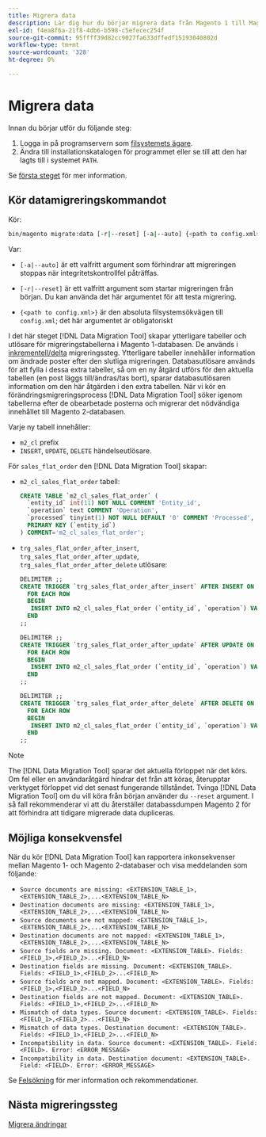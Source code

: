 ```yaml
---
title: Migrera data
description: Lär dig hur du börjar migrera data från Magento 1 till Magento 2 med [!DNL Data Migration Tool].
exl-id: f4ea8f6a-21f8-4db6-b598-c5efecec254f
source-git-commit: 95ffff39d82cc9027fa633dffedf15193040802d
workflow-type: tm+mt
source-wordcount: '328'
ht-degree: 0%

---
```


# Migrera data

Innan du börjar utför du följande steg:

1. Logga in på programservern som [filsystemets ägare](../../../installation/prerequisites/file-system/overview.md).
1. Ändra till installationskatalogen för programmet eller se till att den har lagts till i systemet `PATH`.

Se [första steget](overview.md#first-steps) för mer information.

## Kör datamigreringskommandot

Kör:

```bash
bin/magento migrate:data [-r|--reset] [-a|--auto] {<path to config.xml>}
```

Var:

* `[-a|--auto]` är ett valfritt argument som förhindrar att migreringen stoppas när integritetskontrollfel påträffas.

* `[-r|--reset]` är ett valfritt argument som startar migreringen från början. Du kan använda det här argumentet för att testa migrering.

* `{<path to config.xml>}` är den absoluta filsystemsökvägen till `config.xml`; det här argumentet är obligatoriskt

I det här steget [!DNL Data Migration Tool] skapar ytterligare tabeller och utlösare för migreringstabellerna i Magento 1-databasen. De används i [inkrementell/delta](delta.md) migreringssteg. Ytterligare tabeller innehåller information om ändrade poster efter den slutliga migreringen. Databasutlösare används för att fylla i dessa extra tabeller, så om en ny åtgärd utförs för den aktuella tabellen (en post läggs till/ändras/tas bort), sparar databasutlösaren information om den här åtgärden i den extra tabellen. När vi kör en förändringsmigreringsprocess [!DNL Data Migration Tool] söker igenom tabellerna efter de obearbetade posterna och migrerar det nödvändiga innehållet till Magento 2-databasen.

Varje ny tabell innehåller:

* `m2_cl` prefix
* `INSERT`, `UPDATE`, `DELETE` händelseutlösare.

För `sales_flat_order` den [!DNL Data Migration Tool] skapar:

* `m2_cl_sales_flat_order` tabell:

   ```sql
   CREATE TABLE `m2_cl_sales_flat_order` (
     `entity_id` int(11) NOT NULL COMMENT 'Entity_id',
     `operation` text COMMENT 'Operation',
     `processed` tinyint(1) NOT NULL DEFAULT '0' COMMENT 'Processed',
     PRIMARY KEY (`entity_id`)
   ) COMMENT='m2_cl_sales_flat_order';
   ```

* `trg_sales_flat_order_after_insert`, `trg_sales_flat_order_after_update`, `trg_sales_flat_order_after_delete` utlösare:

   ```sql
   DELIMITER ;;
   CREATE TRIGGER `trg_sales_flat_order_after_insert` AFTER INSERT ON `sales_flat_order`
     FOR EACH ROW
     BEGIN
      INSERT INTO m2_cl_sales_flat_order (`entity_id`, `operation`) VALUES (NEW.entity_id, 'INSERT')ON DUPLICATE KEY UPDATE operation = 'INSERT';
     END
   ;;
   
   DELIMITER ;;
   CREATE TRIGGER `trg_sales_flat_order_after_update` AFTER UPDATE ON `sales_flat_order`
     FOR EACH ROW
     BEGIN
      INSERT INTO m2_cl_sales_flat_order (`entity_id`, `operation`) VALUES (NEW.entity_id, 'UPDATE') ON DUPLICATE KEY UPDATE operation = 'UPDATE';
     END
   ;;
   
   DELIMITER ;;
   CREATE TRIGGER `trg_sales_flat_order_after_delete` AFTER DELETE ON `sales_flat_order`
     FOR EACH ROW
     BEGIN
      INSERT INTO m2_cl_sales_flat_order (`entity_id`, `operation`) VALUES (OLD.entity_id, 'DELETE')ON DUPLICATE KEY UPDATE operation = 'DELETE';
     END
   ;;
   ```

>[!NOTE]
>
>The [!DNL Data Migration Tool] sparar det aktuella förloppet när det körs. Om fel eller en användaråtgärd hindrar det från att köras, återupptar verktyget förloppet vid det senast fungerande tillståndet. Tvinga [!DNL Data Migration Tool] om du vill köra från början använder du `--reset` argument. I så fall rekommenderar vi att du återställer databassdumpen Magento 2 för att förhindra att tidigare migrerade data dupliceras.


## Möjliga konsekvensfel

När du kör [!DNL Data Migration Tool] kan rapportera inkonsekvenser mellan Magento 1- och Magento 2-databaser och visa meddelanden som följande:

* `Source documents are missing: <EXTENSION_TABLE_1>,<EXTENSION_TABLE_2>,...<EXTENSION_TABLE_N>`
* `Destination documents are missing: <EXTENSION_TABLE_1>,<EXTENSION_TABLE_2>,...<EXTENSION_TABLE_N>`
* `Source documents are not mapped: <EXTENSION_TABLE_1>,<EXTENSION_TABLE_2>,...<EXTENSION_TABLE_N>`
* `Destination documents are not mapped: <EXTENSION_TABLE_1>,<EXTENSION_TABLE_2>,...<EXTENSION_TABLE_N>`
* `Source fields are missing. Document: <EXTENSION_TABLE>. Fields: <FIELD_1>,<FIELD_2>...<FIELD_N>`
* `Destination fields are missing. Document: <EXTENSION_TABLE>. Fields: <FIELD_1>,<FIELD_2>...<FIELD_N>`
* `Source fields are not mapped. Document: <EXTENSION_TABLE>. Fields: <FIELD_1>,<FIELD_2>...<FIELD_N>`
* `Destination fields are not mapped. Document: <EXTENSION_TABLE>. Fields: <FIELD_1>,<FIELD_2>...<FIELD_N>`
* `Mismatch of data types. Source document: <EXTENSION_TABLE>. Fields: <FIELD_1>,<FIELD_2>...<FIELD_N>`
* `Mismatch of data types. Destination document: <EXTENSION_TABLE>. Fields: <FIELD_1>,<FIELD_2>...<FIELD_N>`
* `Incompatibility in data. Source document: <EXTENSION_TABLE>. Field: <FIELD>. Error: <ERROR_MESSAGE>`
* `Incompatibility in data. Destination document: <EXTENSION_TABLE>. Field: <FIELD>. Error: <ERROR_MESSAGE>`

Se [Felsökning](https://support.magento.com/hc/en-us/articles/360033020451) för mer information och rekommendationer.

## Nästa migreringssteg

[Migrera ändringar](delta.md)
